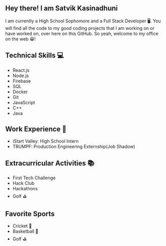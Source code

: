 ## Hey there! I am Satvik Kasinadhuni 
I am currently a High School Sophomore and a Full Stack Developer 🖥️. You will find all the code to my good coding projects that I am working on or have worked on, over here on this GitHub. So yeah, welcome to my office on the web 😁!


## Technical Skills 💻
- React.js
- Node.js
- Firebase
- SQL
- Docker 
- Git
- JavaScript 
- C++
- Java

## Work Experience 💼
- iStart Valley: High School Intern 
- TRUMPF: Production Engineering Externship(Job Shadow)

## Extracurricular Activities 📚
- First Tech Challenge 
- Hack Club 
- Hackathons 
- Golf ⛳

## Favorite Sports 
- Cricket 🏏
- Basketball 	🏀
- Golf ⛳




<!--
**KasinadhuniProgrammer/KasinadhuniProgrammer** is a ✨ _special_ ✨ repository because its `README.md` (this file) appears on your GitHub profile.
